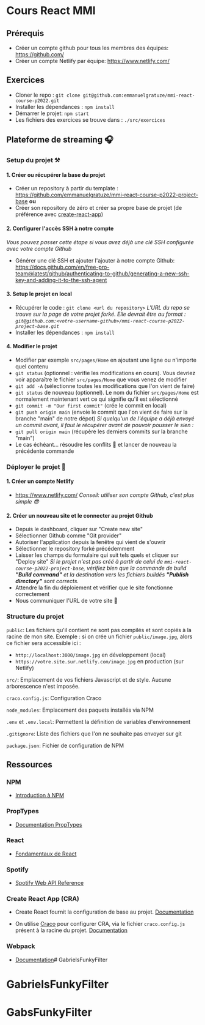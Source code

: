 # Cours React MMI

## Prérequis
- Créer un compte github pour tous les membres des équipes: https://github.com/
- Créer un compte Netlify par équipe: https://www.netlify.com/

## Exercices
- Cloner le repo : `git clone git@github.com:emmanuelgratuze/mmi-react-course-p2022.git`
- Installer les dépendances : `npm install`
- Démarrer le projet: `npm start`
- Les fichiers des exercices se trouve dans : `./src/exercices`

## Plateforme de streaming  🎧

### Setup du projet ⚒️
#### 1. Créer ou récupérer la base du projet
- Créer un repository à partir du template : https://github.com/emmanuelgratuze/mmi-react-course-p2022-project-base
**ou**
- Créer son repository de zéro et créer sa propre base de projet (de préférence avec [create-react-app](https://create-react-app.dev/))

#### 2. Configurer l'accès SSH à notre compte
*Vous pouvez passer cette étape si vous avez déjà une clé SSH configurée avec votre compte Github*

- Générer une clé SSH et ajouter l'ajouter à notre compte Github: https://docs.github.com/en/free-pro-team@latest/github/authenticating-to-github/generating-a-new-ssh-key-and-adding-it-to-the-ssh-agent

#### 3. Setup le projet en local
- Récupérer le code : `git clone <url du repository>`
*L'URL du repo se trouve sur la page de votre projet forké. Elle devrait être au format :
`git@github.com:<votre-username-github>/mmi-react-course-p2022-project-base.git`*
- Installer les dépendances : `npm install`

#### 4. Modifier le projet
- Modifier par exemple `src/pages/Home` en ajoutant une ligne ou n'importe quel contenu
- `git status` (optionnel : vérifie les modifications en cours). Vous devriez voir apparaître le fichier `src/pages/Home` que vous venez de modifier
- `git add -A` (sélectionne toutes les modifications que l'on vient de faire) 
- `git status` de nouveau (optionnel). Le nom du fichier `src/pages/Home` est normalement maintenant vert ce qui signifie qu'il est sélectionné 
- `git commit -m "Our first commit"` (crée le commit en local)
- `git push origin main` (envoie le commit que l'on vient de faire sur la branche "main" de notre dépot)
*Si quelqu'un de l'équipe a déjà envoyé un commit avant, il faut le récupérer avant de pouvoir pousser le sien :*
- `git pull origin main` (récupère les derniers commits sur la branche "main")
- Le cas échéant... résoudre les conflits 🤪 et lancer de nouveau la précédente commande

### Déployer le projet 🚀
#### 1. Créer un compte Netlify 
- https://www.netlify.com/
*Conseil: utiliser son compte Github, c'est plus simple 😎*
#### 2. Créer un nouveau site et le connecter au projet Github
  - Depuis le dashboard, cliquer sur "Create new site"
  - Sélectionner Github comme "Git provider"
  - Autoriser l'application depuis la fenêtre qui vient de s'ouvrir
  - Sélectionner le repository forké précédemment
  - Laisser les champs du formulaire qui suit tels quels et cliquer sur "Deploy site"
*Si le projet n'est pas créé à partir de celui de `mmi-react-course-p2022-project-base`, vérifiez bien que la commande de build **"Build command"** et la destination vers les fichiers buildés **"Publish directory"** sont corrects.*
  - Attendre la fin du déploiement et vérifier que le site fonctionne correctement
  - Nous communiquer l'URL de votre site 🙂

### Structure du projet
`public`: Les fichiers qu'il contient ne sont pas compilés et sont copiés à la racine de mon site.
Exemple : si on crée un fichier `public/image.jpg`, alors ce fichier sera accessible ici :
- `http://localhost:3000/image.jpg` en développement (local)
- `https://votre.site.sur.netlify.com/image.jpg` en production (sur Netlify)

`src/`: Emplacement de vos fichiers Javascript et de style. Aucune arborescence n'est imposée.

`craco.config.js`: Configuration Craco

`node_modules`: Emplacement des paquets installés via NPM

`.env` et `.env.local`: Permettent la définition de variables d'environnement

`.gitignore`: Liste des fichiers que l'on ne souhaite pas envoyer sur git

`package.json`: Fichier de configuration de NPM

## Ressources

### NPM
- [Introduction à NPM](https://maxlab.fr/javascript/comprendre-et-maitriser-npm-introduction/)

### PropTypes
- [Documentation PropTypes](https://fr.reactjs.org/docs/typechecking-with-proptypes.html)

### React
- [Fondamentaux de React](https://fr.reactjs.org/docs/getting-started.html)

### Spotify
- [Spotify Web API Reference](https://developer.spotify.com/documentation/web-api/reference/)

### Create React App (CRA)
- Create React fournit la configuration de base au projet. [Documentation](https://create-react-app.dev/docs/documentation-intro)

- On utilise [Craco](https://github.com/gsoft-inc/craco) pour configurer CRA, via le fichier `craco.config.js` présent à la racine du projet. [Documentation](https://github.com/gsoft-inc/craco/blob/master/packages/craco/README.md#configuration)

### Webpack
- [Documentation](https://webpack.js.org/)# GabrielsFunkyFilter
# GabrielsFunkyFilter
# GabsFunkyFilter
